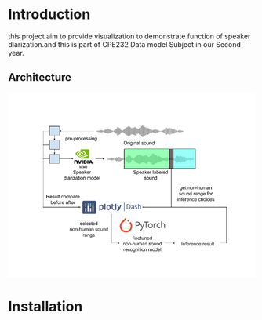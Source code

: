 # Introduction
this project aim to provide visualization to demonstrate function of speaker 
diarization.and this is part of CPE232 Data model Subject in our Second year.
## Architecture
![alt text](architecture.png)
# Installation
